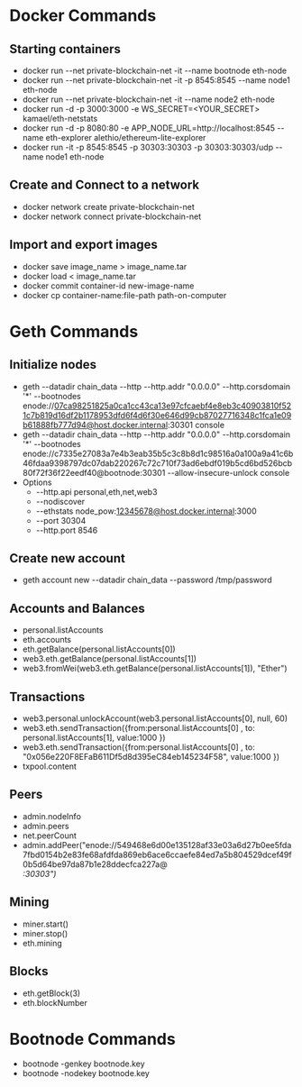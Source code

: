# Docker Commands
## Starting containers
- docker run --net private-blockchain-net -it --name bootnode eth-node
- docker run --net private-blockchain-net -it -p 8545:8545 --name node1 eth-node
- docker run --net private-blockchain-net -it --name node2 eth-node
- docker run -d -p 3000:3000 -e WS_SECRET=<YOUR_SECRET> kamael/eth-netstats
- docker run -d -p 8080:80 -e APP_NODE_URL=http://localhost:8545 --name eth-explorer alethio/ethereum-lite-explorer
- docker run -it -p 8545:8545 -p 30303:30303 -p 30303:30303/udp --name node1 eth-node

## Create and Connect to a network
- docker network create private-blockchain-net
- docker network connect private-blockchain-net <container-name>

## Import and export images
-  docker save image_name > image_name.tar
-  docker load < image_name.tar
-  docker commit container-id new-image-name
-  docker cp container-name:file-path path-on-computer

# Geth Commands
## Initialize nodes
- geth --datadir chain_data --http --http.addr "0.0.0.0" --http.corsdomain '*' --bootnodes enode://07ca98251825a0ca1cc43ca13e97cfcaebf4e8eb3c40903810f521c7b819d16df2b1178953dfd6f4d6f30e646d99cb87027716348c1fca1e09b61888fb777d94@host.docker.internal:30301 console
- geth --datadir chain_data --http --http.addr "0.0.0.0" --http.corsdomain '*' --bootnodes enode://c7335e27083a7e4b3eab35b5c3c8b8d1c98516a0a100a9a41c6b46fdaa9398797dc07dab220267c72c710f73ad6ebdf019b5cd6bd526bcb80f72f36f22eedf40@bootnode:30301 --allow-insecure-unlock console
- Options
  - --http.api personal,eth,net,web3
  - --nodiscover
  - --ethstats node_pow:12345678@host.docker.internal:3000
  - --port 30304
  - --http.port 8546

## Create new account
- geth account new --datadir chain_data --password /tmp/password
## Accounts and Balances
- personal.listAccounts
- eth.accounts
- eth.getBalance(personal.listAccounts[0])
- web3.eth.getBalance(personal.listAccounts[1])
- web3.fromWei(web3.eth.getBalance(personal.listAccounts[1]), "Ether")

## Transactions
- web3.personal.unlockAccount(web3.personal.listAccounts[0], null, 60)
- web3.eth.sendTransaction({from:personal.listAccounts[0] , to: personal.listAccounts[1], value:1000 })
- web3.eth.sendTransaction({from:personal.listAccounts[0] , to: "0x056e220F8EFaB611Df5d8d395eC84eb145234F58", value:1000 })
- txpool.content

## Peers
- admin.nodeInfo
- admin.peers
- net.peerCount
- admin.addPeer("enode://549468e6d00e135128af33e03a6d27b0ee5fda7fbd0154b2e83fe68afdfda869eb6ace6ccaefe84ed7a5b804529dcef49f0b5d64be97da87b1e28ddecfca227a@<address>:30303")

## Mining
- miner.start()
- miner.stop()
- eth.mining

## Blocks
- eth.getBlock(3)
- eth.blockNumber

# Bootnode Commands
- bootnode -genkey bootnode.key
- bootnode -nodekey bootnode.key